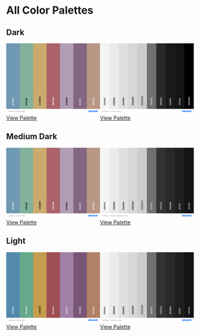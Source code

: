 # All Color Palettes

## Dark

<div style="display: flex">
    <div style="width: 50%">
        <img 
            src="https://github.com/janbiasi/vscode-gotthard-theme/raw/main/docs/images/gotthard-primary-dark.png"
            alt="Gotthard - Primary Colors (Dark)"
        />
        <a href="https://coolors.co/6f98b3-81b19b-caab6d-ab6369-b19db4-836781-b89784" target="_blank" rel="noopener noreferrer">
            View Palette
        </a>
    </div>
    <div style="width: 50%">
        <img 
            src="https://github.com/janbiasi/vscode-gotthard-theme/raw/main/docs/images/gotthard-grayscale-dark.png"
            alt="Gotthard - Grayscale Colors (Dark)" 
        />
        <a href="https://coolors.co/f5f5f5-ebebeb-e0e0e0-d6d6d6-cccccc-707070-292929-191919-141414-000000" target="_blank" rel="noopener noreferrer">
            View Palette
        </a>
    </div>
</div>

## Medium Dark

<div style="display: flex">
    <div style="width: 50%">
        <img 
            src="https://github.com/janbiasi/vscode-gotthard-theme/raw/main/docs/images/gotthard-primary-dark.png"
            alt="Gotthard - Primary Colors (Medium Dark)"
        />
        <a href="https://coolors.co/6f98b3-81b19b-caab6d-ab6369-b19db4-836781-b89784" target="_blank" rel="noopener noreferrer">
            View Palette
        </a>
    </div>
    <div style="width: 50%">
        <img 
            src="https://github.com/janbiasi/vscode-gotthard-theme/raw/main/docs/images/gotthard-grayscale-medium-dark.png"
            alt="Gotthard - Grayscale Colors (Medium Dark)" 
        />
        <a href="https://coolors.co/f5f5f5-ebebeb-e0e0e0-d6d6d6-cccccc-707070-333333-292929-1f1f1f-141414" target="_blank" rel="noopener noreferrer">
            View Palette
        </a>
    </div>
</div>

## Light

<div style="display: flex">
    <div style="width: 50%">
        <img 
            src="https://github.com/janbiasi/vscode-gotthard-theme/raw/main/docs/images/gotthard-primary-light.png"
            alt="Gotthard - Primary Colors (Light)"
        />
        <a href="https://coolors.co/5389ac-65a88a-c49d4e-9f4e55-a281a7-795676-b08166" target="_blank" rel="noopener noreferrer">
            View Palette
        </a>
    </div>
    <div style="width: 50%">
        <img 
            src="https://github.com/janbiasi/vscode-gotthard-theme/raw/main/docs/images/gotthard-grayscale-light.png "
            alt="Gotthard - Grayscale Colors (Light)" 
        />
        <a href="https://coolors.co/f5f5f5-ebebeb-e0e0e0-d6d6d6-cccccc-707070-333333-292929-1f1f1f-141414" target="_blank" rel="noopener noreferrer">
            View Palette
        </a>
    </div>
</div>
